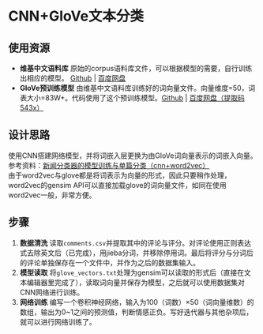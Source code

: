 # CNN+GloVe文本分类

## 使用资源
- **维基中文语料库** 原始的corpus语料库文件，可以根据模型的需要，自行训练出相应的模型。 [Github](https://github.com/zhezhaoa/ngram2vec) | [百度网盘](https://pan.baidu.com/s/1kURV0rl)
- **GloVe预训练模型** 由维基中文语料库训练好的词向量文件。向量维度=50，词表大小=83W+。代码使用了这个预训练模型。[Github](https://github.com/YingZhuY/GloVe_Chinese_word_embedding) | [百度网盘（提取码543x）](https://pan.baidu.com/s/1tFbPrh25H5PEp-i6ELQ8Ig)

## 设计思路
使用CNN搭建网络模型，并将词嵌入层更换为由GloVe词向量表示的词嵌入向量。参考资料：[新闻分类器的模型训练与单篇分类（cnn+word2vec）](https://blog.csdn.net/mawenqi0729/article/details/80700926)  
由于word2vec与glove都是将词表示为向量的形式，因此只要稍作处理，word2vec的gensim API可以直接加载glove的词向量文件，如同在使用word2vec一般，非常方便。

## 步骤
1.  **数据清洗** 读取`comments.csv`并提取其中的评论与评分。对评论使用正则表达式去除英文后（已完成），用jieba分词，并移除停用词。最后将评分与分词后的评论单独保存在一个文件中，并作为之后的数据集输入。
2.  **模型读取** 将`glove_vectors.txt`处理为gensim可以读取的形式后（直接在文本编辑器里完成了），读取词向量并保存为模型，之后就可以使用数据集对CNN网络进行训练。
3.  **网络训练** 编写一个卷积神经网络，输入为100（词数）×50（词向量维数）的数组，输出为0~1之间的预测值，判断情感正负。写好迭代器与其他杂项后，就可以进行网络训练了。

